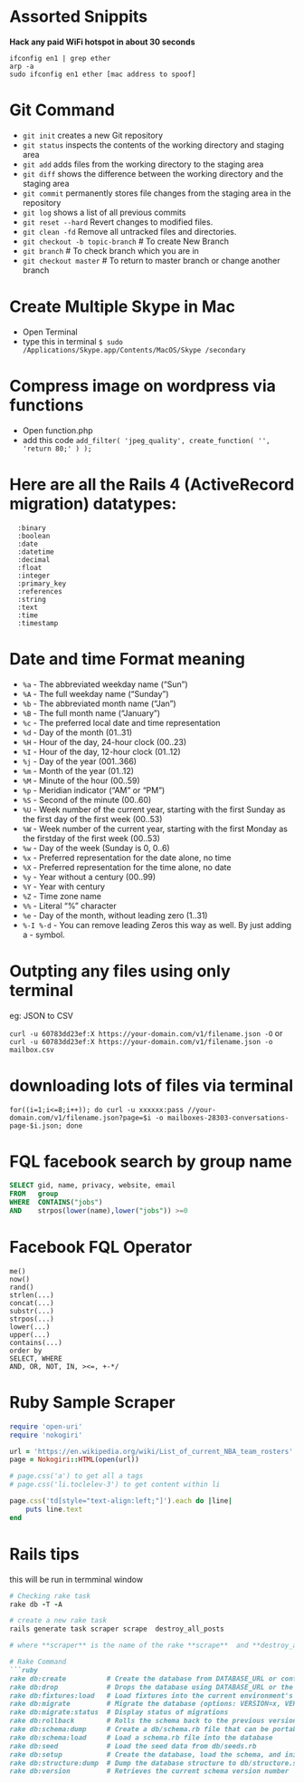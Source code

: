 # Assorted Snippits

**Hack any paid WiFi hotspot in about 30 seconds**
```
ifconfig en1 | grep ether
arp -a
sudo ifconfig en1 ether [mac address to spoof]
```

# Git Command

* `git init` creates a new Git repository
* `git status` inspects the contents of the working directory and staging area
* `git add` adds files from the working directory to the staging area
* `git diff` shows the difference between the working directory and the staging area
* `git commit` permanently stores file changes from the staging area in the repository
* `git log` shows a list of all previous commits
* `git reset --hard` Revert changes to modified files.
* `git clean -fd` Remove all untracked files and directories.
* `git checkout -b topic-branch` # To create New Branch
* `git branch` # To check branch which you are in
* `git checkout master` # To return to master branch or change another branch

# Create Multiple Skype in Mac

* Open Terminal
* type this in terminal ```$ sudo /Applications/Skype.app/Contents/MacOS/Skype /secondary```

# Compress image on wordpress via functions

* Open function.php
* add this code ```add_filter( 'jpeg_quality', create_function( '', 'return 80;' ) );```

# Here are all the Rails 4 (ActiveRecord migration) datatypes:
```
  :binary
  :boolean
  :date
  :datetime
  :decimal
  :float
  :integer
  :primary_key
  :references
  :string
  :text
  :time
  :timestamp
```

# Date and time Format meaning

* `%a` - The abbreviated weekday name (“Sun”)
* `%A` - The full weekday name (“Sunday”)
* `%b` - The abbreviated month name (“Jan”)
* `%B` - The full month name (“January”)
* `%c` - The preferred local date and time representation
* `%d` - Day of the month (01..31)
* `%H` - Hour of the day, 24-hour clock (00..23)
* `%I` - Hour of the day, 12-hour clock (01..12)
* `%j` - Day of the year (001..366)
* `%m` - Month of the year (01..12)
* `%M` - Minute of the hour (00..59)
* `%p` - Meridian indicator (“AM” or “PM”)
* `%S` - Second of the minute (00..60)
* `%U` - Week number of the current year, starting with the first Sunday as the first day of the first week (00..53)
* `%W` - Week number of the current year, starting with the first Monday as the firstday of the first week (00..53)
* `%w` - Day of the week (Sunday is 0, 0..6)
* `%x` - Preferred representation for the date alone, no time
* `%X` - Preferred representation for the time alone, no date
* `%y` - Year without a century (00..99)
* `%Y` - Year with century
* `%Z` - Time zone name
* `%%` - Literal “%” character
* `%e` - Day of the month, without leading zero (1..31)
* `%-I %-d` - You can remove leading Zeros this way as well. By just adding a - symbol.

# Outpting any files using only terminal 

eg: JSON to CSV

`curl -u 60783dd23ef:X https://your-domain.com/v1/filename.json -O`
or 
`curl -u 60783dd23ef:X https://your-domain.com/v1/filename.json -o mailbox.csv`

# downloading lots of files via terminal
`for((i=1;i<=8;i++)); do curl -u xxxxxx:pass //your-domain.com/v1/filename.json?page=$i -o mailboxes-28303-conversations-page-$i.json; done`

# FQL facebook search by group name

```sql
SELECT gid, name, privacy, website, email
FROM   group
WHERE  CONTAINS("jobs")
AND    strpos(lower(name),lower("jobs")) >=0
```

# Facebook FQL Operator

```
me()
now()
rand()
strlen(...)
concat(...)
substr(...)
strpos(...)
lower(...)
upper(...)
contains(...)
order by
SELECT, WHERE
AND, OR, NOT, IN, ><=, +-*/  
```
# Ruby Sample Scraper

```ruby
require 'open-uri'
require 'nokogiri'

url = 'https://en.wikipedia.org/wiki/List_of_current_NBA_team_rosters'
page = Nokogiri::HTML(open(url))

# page.css('a') to get all a tags
# page.css('li.toclelev-3') to get content within li

page.css('td[style="text-align:left;"]').each do |line|
	puts line.text
end
```

# Rails tips
this will be run in termminal window
```ruby
# Checking rake task
rake db -T -A

# create a new rake task 
rails generate task scraper scrape  destroy_all_posts

# where **scraper** is the name of the rake **scrape**  and **destroy_all_posts** are the name of the task being rake.

# Rake Command
```ruby
rake db:create          # Create the database from DATABASE_URL or config/database.yml for the current Rails.env (use db:create:all to create all dbs in the config)
rake db:drop            # Drops the database using DATABASE_URL or the current Rails.env (use db:drop:all to drop all databases)
rake db:fixtures:load   # Load fixtures into the current environment's database
rake db:migrate         # Migrate the database (options: VERSION=x, VERBOSE=false)
rake db:migrate:status  # Display status of migrations
rake db:rollback        # Rolls the schema back to the previous version (specify steps w/ STEP=n)
rake db:schema:dump     # Create a db/schema.rb file that can be portably used against any DB supported by AR
rake db:schema:load     # Load a schema.rb file into the database
rake db:seed            # Load the seed data from db/seeds.rb
rake db:setup           # Create the database, load the schema, and initialize with the seed data (use db:reset to also drop the db first)
rake db:structure:dump  # Dump the database structure to db/structure.sql
rake db:version         # Retrieves the current schema version number
```
